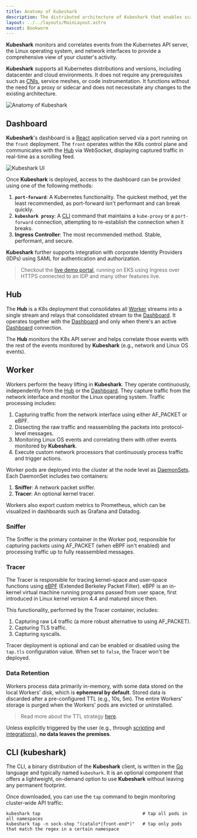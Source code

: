 ```yaml
---
title: Anatomy of Kubeshark
description: The distributed architecture of Kubeshark that enables scalable network traffic capture, explained with diagrams.
layout: ../../layouts/MainLayout.astro
mascot: Bookworm
---
```

**Kubeshark** monitors and correlates events from the Kubernetes API server, the Linux operating system, and network interfaces to provide a comprehensive view of your cluster's activity.

**Kubeshark** supports all Kubernetes distributions and versions, including datacenter and cloud environments. It does not require any prerequisites such as [CNIs](https://www.tigera.io/learn/guides/kubernetes-networking/kubernetes-cni/), service meshes, or code instrumentation. It functions without the need for a proxy or sidecar and does not necessitate any changes to the existing architecture.

![Anatomy of **Kubeshark**](/arch1.png)

## Dashboard

**Kubeshark**'s dashboard is a [React](https://reactjs.org/) application served via a port running on the `front` deployment. The `front` operates within the K8s control plane and communicates with the [Hub](#hub) via WebSocket, displaying captured traffic in real-time as a scrolling feed.

![Kubeshark UI](/kubeshark-ui.png)

Once **Kubeshark** is deployed, access to the dashboard can be provided using one of the following methods:

1. **`port-forward`**: A Kubernetes functionality. The quickest method, yet the least recommended, as port-forward isn't performant and can break quickly.
2. **`kubeshark proxy`**: A [CLI](#cli) command that maintains a `kube-proxy` or a `port-forward` connection, attempting to re-establish the connection when it breaks.
3. **Ingress Controller**: The most recommended method. Stable, performant, and secure.

**Kubeshark** further supports integration with corporate Identity Providers (IDPs) using SAML for authentication and authorization.

> Checkout the [live demo portal](https://demo.kubeshark.co), running on EKS using Ingress over HTTPS connected to an IDP and many other features live.  

## Hub

The **Hub** is a K8s deployment that consolidates all [Worker](#worker) streams into a single stream and relays that consolidated stream to the [Dashboard](#dashboard). It operates together with the [Dashboard](#dashboard) and only when there's an active [Dashboard](#dashboard) connection.

The **Hub** monitors the K8s API server and helps correlate those events with the rest of the events monitored by **Kubeshark** (e.g., network and Linux OS events).

## Worker

Workers perform the heavy lifting in **Kubeshark**. They operate continuously, independently from the [Hub](#hub) or the [Dashboard](#dashboard). They capture traffic from the network interface and monitor the Linux operating system. Traffic processing includes:

1. Capturing traffic from the network interface using either AF_PACKET or eBPF.
2. Dissecting the raw traffic and reassembling the packets into protocol-level messages.
3. Monitoring Linux OS events and correlating them with other events monitored by **Kubeshark**.
4. Execute custom network processors that continuously process traffic and trigger actions.

Worker pods are deployed into the cluster at the node level as [DaemonSets](https://kubernetes.io/docs/concepts/workloads/controllers/daemonset/). Each DaemonSet includes two containers:

1. **Sniffer**: A network packet sniffer.
2. **Tracer**: An optional kernel tracer.

Workers also export custom metrics to Prometheus, which can be visualized in dashboards such as Grafana and Datadog.

### Sniffer

The Sniffer is the primary container in the Worker pod, responsible for capturing packets using AF_PACKET (when eBPF isn't enabled) and processing traffic up to fully reassembled messages.

### Tracer

The Tracer is responsible for tracing kernel-space and user-space functions using [eBPF](https://prototype-kernel.readthedocs.io/en/latest/bpf/) (Extended Berkeley Packet Filter). eBPF is an in-kernel virtual machine running programs passed from user space, first introduced in Linux kernel version 4.4 and matured since then.

This functionality, performed by the Tracer container, includes:

1. Capturing raw L4 traffic (a more robust alternative to using AF_PACKET).
2. Capturing TLS traffic.
3. Capturing syscalls.

Tracer deployment is optional and can be enabled or disabled using the `tap.tls` configuration value. When set to `false`, the Tracer won't be deployed.

### **Data Retention**  

Workers process data primarily in-memory, with some data stored on the local Workers' disk, which is **ephemeral by default**. Stored data is discarded after a pre-configured TTL (e.g., 10s, 5m). The entire Workers' storage is purged when the Workers' pods are evicted or uninstalled.  

> Read more about the TTL strategy [here](https://docs.kubeshark.co/en/traffic_retention).  

Unless explicitly triggered by the user (e.g., through [scripting](/en/automation_scripting) and [integrations](/en/integration_kubeshark_logs)), **no data leaves the premises**.  


## CLI (kubeshark)

The CLI, a binary distribution of the **Kubeshark** client, is written in the [Go](https://go.dev/) language and typically named `kubeshark`. It is an optional component that offers a lightweight, on-demand option to use **Kubeshark** without leaving any permanent footprint.

Once downloaded, you can use the `tap` command to begin monitoring cluster-wide API traffic:

```shell
kubeshark tap                                       # tap all pods in all namespaces
kubeshark tap -n sock-shop "(catalo*|front-end*)"   # tap only pods that match the regex in a certain namespace
``` 